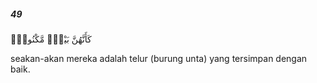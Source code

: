 ##### 49

<span class="ayah">كَأَنَّهُنَّ بَيْضٌۭ مَّكْنُونٌۭ</span>

<span class="ayah_translation">seakan-akan mereka adalah telur (burung unta) yang tersimpan dengan baik.</span>
